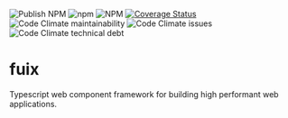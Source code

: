 ![Publish NPM](https://github.com/martinrossil/fuix/workflows/Publish%20NPM/badge.svg)
![npm](https://img.shields.io/npm/v/fuix)
![NPM](https://img.shields.io/npm/l/enta)
[![Coverage Status](https://coveralls.io/repos/github/martinrossil/fuix/badge.svg?branch=main)](https://coveralls.io/github/martinrossil/fuix?branch=main)
![Code Climate maintainability](https://img.shields.io/codeclimate/maintainability-percentage/martinrossil/fuix)
![Code Climate issues](https://img.shields.io/codeclimate/issues/martinrossil/fuix)
![Code Climate technical debt](https://img.shields.io/codeclimate/tech-debt/martinrossil/fuix)

# fuix
Typescript web component framework for building high performant web applications.  
